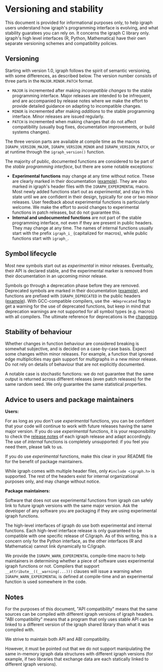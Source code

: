 # Versioning and stability

This document is provided for informational purposes only, to help igraph users understand how igraph's programming interface is evolving, and what stability guaratees you can rely on.  It concerns the igraph C library only.  igraph's high level interfaces (R, Python, Mathematica) have their own separate versioning schemes and compatibility policies.

## Versioning

Starting with version 1.0, igraph follows the spirit of semantic versioning, with some differences, as described below.  The version number consists of three parts in the `MAJOR.MINOR.PATCH` format.

- `MAJOR` is incremented after making _incompatible changes_ to the stable programming interface.  Major releases are intended to be infrequent, and are accompanied by release notes where we make the effort to provide detailed guidance on adapting to incompatible changes.
- `MINOR` is incremented after making _additions_ to the stable programming interface.  Minor releases are issued regularly.
- `PATCH` is incremented when making changes that do not affect compatibility (usually bug fixes, documentation improvements, or build systems changes).

The three version parts are available at compile time as the macros `IGRAPH_VERSION_MAJOR`, `IGRAPH_VERSION_MINOR` and `IGRAPH_VERSION_PATCH`, or at runtime through the `igraph_version()` function.

The majority of public, documented functions are considered to be part of the _stable programming interface_, but there are some notable exceptions:

- **Experimental functions** may change at any time without notice.  These are clearly marked in their documentation ([example](https://igraph.org/c/html/0.10.13/igraph-Generators.html#igraph_chung_lu_game)).  They are also marked in igraph's header files with the `IGRAPH_EXPERIMENTAL` macro.  Most newly added functions start out as _experimental_, and stay in this state until we are confident in their design, typically for one or two minor releases.  User feedback about experimental functions is particularly welcome.  We make the effort to avoid changes to experimental functions in patch releases, but do not guarantee this.
- **Internal and undocumented functions** are not part of the stable programming interface, not even if they are present in public headers.  They may change at any time. The names of internal functions usually start with the prefix `igraph_i_` (capitalized for macros), while public functions start with `igraph_`.

## Symbol lifecycle

Most new symbols start out as _experimental_ in minor releases.  Eventually, their API is declared stable, and the experimental marker is removed from their documentation in an upcoming minor release.

Symbols go through a deprecation phase before they are removed.  Deprecated symbols are marked in their documentation ([example](https://igraph.org/c/html/0.10.13/igraph-Structural.html#igraph_clusters)), and functions are prefixed with `IGRAPH_DEPRECATED` in the public headers ([example](https://github.com/igraph/igraph/blob/997f59ad742892fff199824a248fab382b40f526/include/igraph_components.h#L45-L47)). With GCC-compatible compilers, use the `-Wdeprecated` flag to get a warning for the use of deprecated functions, but keep in mind that deprecation warnings are not supported for all symbol types (e.g. macros) with all compilers.  The ultimate reference for deprecations is the [changelog][1].

## Stability of behaviour

Whether changes in function behaviour are considered breaking is somewhat subjective, and is decided on a case-by-case basis.  Expect some changes within minor releases.  For example, a function that ignored edge multiplicities may gain support for multigraphs in a new minor release.  Do not rely on details of behaviour that are not explicitly documented.

A notable case is stochastic functions: we do not guarantee that the same output is returned across different releases (even patch releases) for the same random seed.  We only guarantee the same statistical properties.

## Advice to users and package maintainers

**Users:**

For as long as you don't use _experimental_ functions, you can be confident that your code will continue to work with future releases having the same major version.  If you do use _experimental_ functions, it is your responsibility to check the [release notes][1] of each igraph release and adapt accordingly.  The use of _internal_ functions is completely unsupported: if you feel you need them, please talk to us.

If you do use _experimental_ functions, make this clear in your README file for the benefit of package maintainers.

While igraph comes with multiple header files, only `#include <igraph.h>` is supported. The rest of the headers exist for internal organizational purposes only, and may change without notice.

**Package maintainers:**

Software that does not use experimental functions from igraph can safely link to future igraph versions with the same major version.  Ask the developer of any software you are packaging if they are using experimental igraph functions.

The high-level interfaces of igraph do use both experimental and internal functions. Each high-level interface release is only guaranteed to be compatible with one specific release of C/igraph. As of this writing, this is a concern only for the Python interface, as the other interfaces (R and Mathematica) cannot link dynamically to C/igraph.

We provide the `IGRAPH_WARN_EXPERIMENTAL` compile-time macro to help maintainers in determining whether a piece of software uses experimental igraph functions or not. Compilers that support `__attribute__((__warning(...)))` clauses will issue a warning when `IGRAPH_WARN_EXPERIMENTAL` is defined at compile-time and an experimental function is used somewhere in the code.

## Notes

For the purposes of this document, "API compatibility" means that the same sources can be compiled with different igraph versions of igraph headers.  "ABI compatibility" means that a program that only uses stable API can be linked to a different version of the igraph shared library than what it was compiled with.

We strive to maintain both API and ABI compatibility.

However, it must be pointed out that we do not support manipulating the same in-memory igraph data structures with different igraph versions (for example, if two libraries that exchange data are each statically linked to different igraph versions).

 [1]: https://github.com/igraph/igraph/blob/master/CHANGELOG.md
